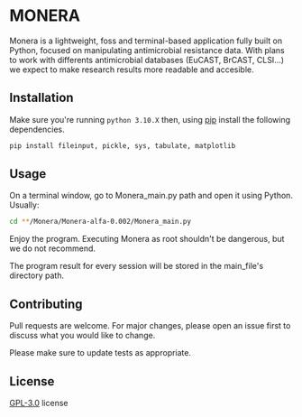 # MONERA

Monera is a lightweight, foss and terminal-based application fully built on Python, focused on manipulating antimicrobial resistance data. With plans to work with differents antimicrobial databases (EuCAST, BrCAST, CLSI...) we expect to make research results more readable and accesible. 

## Installation

Make sure you're running ```python 3.10.X``` then, using [pip](https://pip.pypa.io/en/stable/) install the following dependencies.

```bash
pip install fileinput, pickle, sys, tabulate, matplotlib
```

## Usage

On a terminal window, go to Monera_main.py path and open it using Python. Usually:
```bash
cd **/Monera/Monera-alfa-0.002/Monera_main.py
```

Enjoy the program. Executing Monera as root shouldn't be dangerous, but we do not recommend.

The program result for every session will be stored in the main_file's directory path.



## Contributing
Pull requests are welcome. For major changes, please open an issue first to discuss what you would like to change.

Please make sure to update tests as appropriate.

## License
[GPL-3.0](https://choosealicense.com/licenses/gpl-3.0)  license
